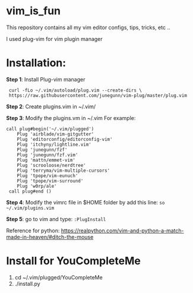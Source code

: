 # vim_is_fun
This repository contains all my vim editor configs, tips, tricks, etc ..

I used plug-vim for vim plugin manager
# Installation:

**Step 1**: Install Plug-vim manager
   ```
    curl -fLo ~/.vim/autoload/plug.vim --create-dirs \
    https://raw.githubusercontent.com/junegunn/vim-plug/master/plug.vim 
   ```
  
**Step 2**: Create plugins.vim in ~/.vim/

**Step 3**: Modify the plugins.vm in ~/.vim 
For example:
  ```
  call plug#begin('~/.vim/plugged')
      Plug 'airblade/vim-gitgutter'
      Plug 'editorconfig/editorconfig-vim'
      Plug 'itchyny/lightline.vim'
      Plug 'junegunn/fzf'
      Plug 'junegunn/fzf.vim'
      Plug 'mattn/emmet-vim'
      Plug 'scrooloose/nerdtree'
      Plug 'terryma/vim-multiple-cursors'
      Plug 'tpope/vim-eunuch'
      Plug 'tpope/vim-surround'
      Plug 'w0rp/ale'
   call plug#end ()
  ```
     
**Step 4**: Modify the vimrc file in $HOME folder by add this line:
     ```so ~/.vim/plugins.vim```
     
**Step 5**: go to vim and type:
     ```:PlugInstall```


Reference for python:
https://realpython.com/vim-and-python-a-match-made-in-heaven/#ditch-the-mouse

# Install for YouCompleteMe
1. cd ~/.vim/plugged/YouCompleteMe
2. ./install.py
